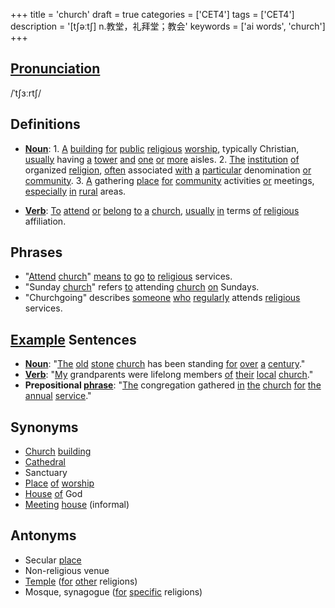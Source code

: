 +++
title = 'church'
draft = true
categories = ['CET4']
tags = ['CET4']
description = '[t∫əːt∫] n.教堂，礼拜堂；教会'
keywords = ['ai words', 'church']
+++

## [Pronunciation](/post/pronunciation/)
/ˈtʃɜːrtʃ/

## Definitions
- **[Noun](/post/noun/)**: 1. [A](/post/a/) [building](/post/building/) [for](/post/for/) [public](/post/public/) [religious](/post/religious/) [worship](/post/worship/), typically Christian, [usually](/post/usually/) having [a](/post/a/) [tower](/post/tower/) [and](/post/and/) [one](/post/one/) [or](/post/or/) [more](/post/more/) aisles. 2. [The](/post/the/) [institution](/post/institution/) [of](/post/of/) organized [religion](/post/religion/), [often](/post/often/) associated [with](/post/with/) [a](/post/a/) [particular](/post/particular/) denomination [or](/post/or/) [community](/post/community/). 3. [A](/post/a/) gathering [place](/post/place/) [for](/post/for/) [community](/post/community/) activities [or](/post/or/) meetings, [especially](/post/especially/) [in](/post/in/) [rural](/post/rural/) areas.

- **[Verb](/post/verb/)**: [To](/post/to/) [attend](/post/attend/) [or](/post/or/) [belong](/post/belong/) [to](/post/to/) [a](/post/a/) [church](/post/church/), [usually](/post/usually/) [in](/post/in/) terms [of](/post/of/) [religious](/post/religious/) affiliation.

## Phrases
- "[Attend](/post/attend/) [church](/post/church/)" [means](/post/means/) [to](/post/to/) [go](/post/go/) [to](/post/to/) [religious](/post/religious/) services.
- "Sunday [church](/post/church/)" refers [to](/post/to/) attending [church](/post/church/) [on](/post/on/) Sundays.
- "Churchgoing" describes [someone](/post/someone/) [who](/post/who/) [regularly](/post/regularly/) attends [religious](/post/religious/) services.

## [Example](/post/example/) Sentences
- **[Noun](/post/noun/)**: "[The](/post/the/) [old](/post/old/) [stone](/post/stone/) [church](/post/church/) has been standing [for](/post/for/) [over](/post/over/) [a](/post/a/) [century](/post/century/)."
- **[Verb](/post/verb/)**: "[My](/post/my/) grandparents were lifelong members [of](/post/of/) [their](/post/their/) [local](/post/local/) [church](/post/church/)."
- **Prepositional [phrase](/post/phrase/)**: "[The](/post/the/) congregation gathered [in](/post/in/) [the](/post/the/) [church](/post/church/) [for](/post/for/) [the](/post/the/) [annual](/post/annual/) [service](/post/service/)."

## Synonyms
- [Church](/post/church/) [building](/post/building/)
- [Cathedral](/post/cathedral/)
- Sanctuary
- [Place](/post/place/) [of](/post/of/) [worship](/post/worship/)
- [House](/post/house/) [of](/post/of/) God
- [Meeting](/post/meeting/) [house](/post/house/) (informal)

## Antonyms
- Secular [place](/post/place/)
- Non-religious venue
- [Temple](/post/temple/) ([for](/post/for/) [other](/post/other/) religions)
- Mosque, synagogue ([for](/post/for/) [specific](/post/specific/) religions)
